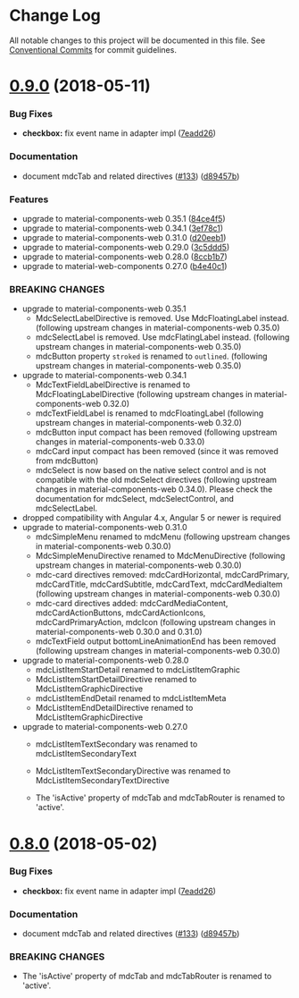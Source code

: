 # Change Log

All notable changes to this project will be documented in this file.
See [Conventional Commits](https://conventionalcommits.org) for commit guidelines.

<a name="0.9.0"></a>
# [0.9.0](https://github.com/src-zone/material/compare/v0.7.0...v0.9.0) (2018-05-11)


### Bug Fixes

* **checkbox:** fix event name in adapter impl ([7eadd26](https://github.com/src-zone/material/commit/7eadd26))


### Documentation

* document mdcTab and related directives ([#133](https://github.com/src-zone/material/issues/133)) ([d89457b](https://github.com/src-zone/material/commit/d89457b))


### Features

* upgrade to material-components-web 0.35.1 ([84ce4f5](https://github.com/src-zone/material/commit/84ce4f5))
* upgrade to material-components-web 0.34.1 ([3ef78c1](https://github.com/src-zone/material/commit/3ef78c1))
* upgrade to material-components-web 0.31.0 ([d20eeb1](https://github.com/src-zone/material/commit/d20eeb1))
* upgrade to material-components-web 0.29.0 ([3c5ddd5](https://github.com/src-zone/material/commit/3c5ddd5))
* upgrade to material-components-web 0.28.0 ([8ccb1b7](https://github.com/src-zone/material/commit/8ccb1b7))
* upgrade to material-web-components 0.27.0 ([b4e40c1](https://github.com/src-zone/material/commit/b4e40c1))


### BREAKING CHANGES

* upgrade to material-components-web 0.35.1
  * MdcSelectLabelDirective is removed. Use MdcFloatingLabel instead.
    (following upstream changes in material-components-web 0.35.0)
  * mdcSelectLabel is removed. Use mdcFlatingLabel instead.
    (following upstream changes in material-components-web 0.35.0)
  * mdcButton property `stroked` is renamed to `outlined`.
    (following upstream changes in material-components-web 0.35.0)
* upgrade to material-components-web 0.34.1
  * MdcTextFieldLabelDirective is renamed to MdcFloatingLabelDirective
    (following upstream changes in material-components-web 0.32.0)
  * mdcTextFieldLabel is renamed to mdcFloatingLabel
    (following upstream changes in material-components-web 0.32.0)
  * mdcButton input compact has been removed
    (following upstream changes in material-components-web 0.33.0)
  * mdcCard input compact has been removed (since it was removed
    from mdcButton)
  * mdcSelect is now based on the native select control and is
    not compatible with the old mdcSelect directives
    (following upstream changes in material-components-web 0.34.0).
    Please check the documentation for mdcSelect, mdcSelectControl,
    and mdcSelectLabel.
* dropped compatibility with Angular 4.x, Angular 5 or newer is
  required
* upgrade to material-components-web 0.31.0
  * mdcSimpleMenu renamed to mdcMenu
    (following upstream changes in material-components-web 0.30.0)
  * MdcSimpleMenuDirective renamed to MdcMenuDirective
    (following upstream changes in material-components-web 0.30.0)
  * mdc-card directives removed: mdcCardHorizontal, mdcCardPrimary,
    mdcCardTitle, mdcCardSubtitle, mdcCardText, mdcCardMediaItem
    (following upstream changes in material-components-web 0.30.0)
  * mdc-card directives added: mdcCardMediaContent, mdcCardActionButtons,
    mdcCardActionIcons, mdcCardPrimaryAction, mdcIcon
    (following upstream changes in material-components-web 0.30.0 and
    0.31.0)
  * mdcTextField output bottomLineAnimationEnd has been removed
    (following upstream changes in material-components-web 0.30.0)
* upgrade to material-components-web 0.28.0
  * mdcListItemStartDetail renamed to mdcListItemGraphic
  * MdcListItemStartDetailDirective renamed to MdcListItemGraphicDirective
  * mdcListItemEndDetail renamed to mdcListItemMeta
  * MdcListItemEndDetailDirective renamed to MdcListItemGraphicDirective
* upgrade to material-components-web 0.27.0
  * mdcListItemTextSecondary was renamed to mdcListItemSecondaryText
  * MdcListItemTextSecondaryDirective was renamed to
    MdcListItemSecondaryTextDirective
  * The 'isActive' property of mdcTab and mdcTabRouter is renamed to 'active'.




      <a name="0.8.0"></a>
# [0.8.0](https://github.com/src-zone/material/compare/v0.7.0...v0.8.0) (2018-05-02)


### Bug Fixes

* **checkbox:** fix event name in adapter impl ([7eadd26](https://github.com/src-zone/material/commit/7eadd26))


### Documentation

* document mdcTab and related directives ([#133](https://github.com/src-zone/material/issues/133)) ([d89457b](https://github.com/src-zone/material/commit/d89457b))


### BREAKING CHANGES

* The 'isActive' property of mdcTab and mdcTabRouter is renamed to 'active'.

